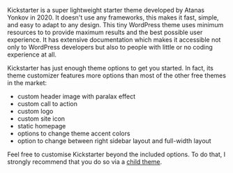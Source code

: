 Kickstarter is a super lightweight starter theme developed by Atanas Yonkov in 2020. It doesn't use any frameworks, this makes it fast, simple, and easy to adapt to any design. This tiny WordPress theme uses minimum resources to to provide maximum results and the best possible user experience. It has extensive documentation which makes it accessible not only to WordPress developers but also to people with little or no coding experience at all.

Kickstarter has just enough theme options to get you started. In fact, its theme customizer features more options than most of the other free themes in the market:

- custom header image with paralax effect
- custom call to action
- custom logo
- custom site icon
- static homepage
- options to change theme accent colors
- option to change between right sidebar layout and full-width layout

Feel free to customise Kickstarter beyond the included options. To do that, I strongly recommend that you do so via a [child theme](http://codex.wordpress.org/Child_Themes).